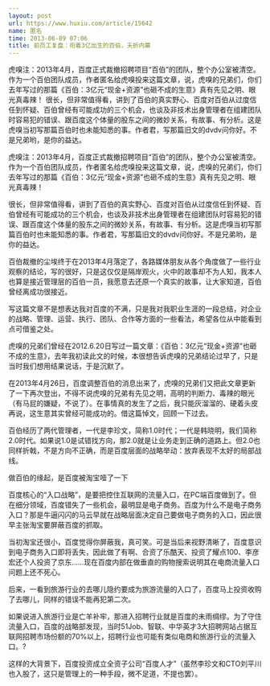 ```yaml
---
layout: post
url: https://www.huxiu.com/article/15642
name: 匿名
time: 2013-06-09 07:06
title: 前员工复盘：衔着3亿出生的百伯，夭折内幕
---
```

虎嗅注：2013年4月，百度正式裁撤招聘项目“百伯”的团队，整个办公室被清空。作为一个百伯团队成员，作者匿名给虎嗅投来这篇文章，说，虎嗅的兄弟们，你们去年写过的那篇《百伯：3亿元“现金+资源”也砸不成的生意》真有先见之明、眼光真毒辣！ 很长，但非常值得看，讲到了百伯的真实野心、百度对百伯从过度信任到怀疑、百伯曾经有可能成功的三个机会，也谈及非技术出身管理者在组建团队时容易犯的错误、跟百度这个体量的股东之间的微妙关系，有故事、有分析。这是虎嗅当初写那篇百伯时也未能知悉的事。作者君，写那篇旧文的dvdv问你好。不是兄弟哟，是你的益达。

虎嗅注：2013年4月，百度正式裁撤招聘项目“百伯”的团队，整个办公室被清空。作为一个百伯团队成员，作者匿名给虎嗅投来这篇文章，说，虎嗅的兄弟们，你们去年写过的那篇《百伯：3亿元“现金+资源”也砸不成的生意》真有先见之明、眼光真毒辣！

很长，但非常值得看，讲到了百伯的真实野心、百度对百伯从过度信任到怀疑、百伯曾经有可能成功的三个机会，也谈及非技术出身管理者在组建团队时容易犯的错误、跟百度这个体量的股东之间的微妙关系，有故事、有分析。这是虎嗅当初写那篇百伯时也未能知悉的事。作者君，写那篇旧文的dvdv问你好。不是兄弟哟，是你的益达。

百伯裁撤的尘埃终于在2013年4月落定了，各路媒体朋友从各个角度做了一些行业观察的结论，写的很好，只是这仅仅是隔岸观火，火中的故事却不为人知，我本人也算是接近管理层的百伯一员，我愿意去还原一个真实的故事，让大家知道，百伯曾经离成功很接近。

写这篇文章不是想表达我对百度的不满，只是我对我职业生涯的一段总结，对企业的战略、管理、运营、执行、团队、合作等方面的一些看法，希望各位从中能看到点可借鉴之处。

虎嗅的兄弟们曾经在2012.6.20日写过一篇文章：《百伯：3亿元“现金+资源”也砸不成的生意》，去年我初读此文的时候，本很想告诉虎嗅的兄弟结论过早了，只是当时我们想用结果说话，于是沉默了。

在2013年4月26日，百度调整百伯的消息出来了，虎嗅的兄弟们又把此文章更新了一下再次登出，不得不说虎嗅的兄弟有先见之明，高明的判断力、毒辣的眼光（有马屁的嫌疑，不说了）。在事情真的发生了之后，我只能灰溜溜的、硬着头皮再说，这生意其实曾经可能成功的。借这篇悼文，回顾一下过去。

百伯经历了两代管理者，一代是李珍文，简称1.0时代；一代是韩晓明，我们简称2.0时代。如果说1.0是试错找方向，那2.0就是让业务走到正确的道路上。但2.0也同样折戟，不是方向不正确，而是百度层面的战略举动：放弃表现不太好的局部战线。

做百伯的缘起，是百度被淘宝噎了一下

百度核心的“入口战略”，是要把控住互联网的流量入口，在PC端百度做到了。但在细分领域，百度错失了一些机会，最明显是电子商务。百度为什么不是电子商务入口？那是牛逼闪闪的马云早就在战略层面决定自己要做电子商务的入口，因此很早主张淘宝要屏蔽百度的抓取。

当初淘宝还很小，百度觉得你屏蔽我，真可笑。可是当后来视野清晰了，百度意识到电子商务入口即将丢失，因此做了有啊、合资了乐酷天、投资了耀点100、李彦宏还个人投资了京东……现在百度内部在做垂直的购物搜索说明其在电商流量入口问题上还不死心。

后来，一看到旅游行业的去哪儿隐约要成为旅游流量的入口了，百度马上投资收购了去哪儿，同样的错误不能再犯第二次。

如果说进入旅游行业是亡羊补牢，那进入招聘行业就是百度的未雨绸缪。为了守住流量入口，百度的战略部发现，当时51Job、智联、中华英才3大招聘网站占据互联网招聘市场份额的70%以上，招聘行业也可能有类似电商和旅游行业的流量入口。?

这样的大背景下，百度投资成立全资子公司“百度人才”（虽然李珍文和CTO刘平川也入股了，这只是管理上的一种手段，微不足道，不提也罢）。

